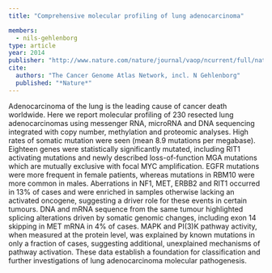 ```yaml
---
title: "Comprehensive molecular profiling of lung adenocarcinoma"

members:
  - nils-gehlenborg
type: article
year: 2014
publisher: "http://www.nature.com/nature/journal/vaop/ncurrent/full/nature13385.html"
cite:
  authors: "The Cancer Genome Atlas Network, incl. N Gehlenborg"
  published: "*Nature*"
---
```

Adenocarcinoma of the lung is the leading cause of cancer death worldwide. Here we report molecular profiling of 230 resected lung adenocarcinomas using messenger RNA, microRNA and DNA sequencing integrated with copy number, methylation and proteomic analyses. High rates of somatic mutation were seen (mean 8.9 mutations per megabase). Eighteen genes were statistically significantly mutated, including RIT1 activating mutations and newly described loss-of-function MGA mutations which are mutually exclusive with focal MYC amplification. EGFR mutations were more frequent in female patients, whereas mutations in RBM10 were more common in males. Aberrations in NF1, MET, ERBB2 and RIT1 occurred in 13% of cases and were enriched in samples otherwise lacking an activated oncogene, suggesting a driver role for these events in certain tumours. DNA and mRNA sequence from the same tumour highlighted splicing alterations driven by somatic genomic changes, including exon 14 skipping in MET mRNA in 4% of cases. MAPK and PI(3)K pathway activity, when measured at the protein level, was explained by known mutations in only a fraction of cases, suggesting additional, unexplained mechanisms of pathway activation. These data establish a foundation for classification and further investigations of lung adenocarcinoma molecular pathogenesis.